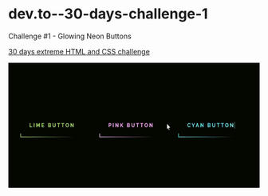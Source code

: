 # dev.to--30-days-challenge-1

Challenge #1 - Glowing Neon Buttons

[30 days extreme HTML and CSS challenge](https://dev.to/somanathgoudar/30dayschallenge-30-days-extreme-html-css-challenge-50k1)

<p align="center"> <img src="funcionando.gif" alt="glowing-buttons" height="250"> </p>
